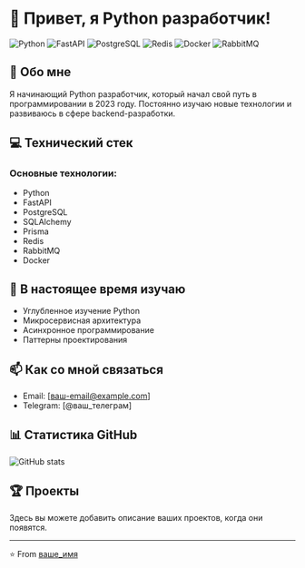 # 👋 Привет, я Python разработчик!

![Python](https://img.shields.io/badge/Python-3776AB?style=for-the-badge&logo=python&logoColor=white)
![FastAPI](https://img.shields.io/badge/FastAPI-009688?style=for-the-badge&logo=FastAPI&logoColor=white)
![PostgreSQL](https://img.shields.io/badge/PostgreSQL-316192?style=for-the-badge&logo=postgresql&logoColor=white)
![Redis](https://img.shields.io/badge/Redis-DC382D?style=for-the-badge&logo=redis&logoColor=white)
![Docker](https://img.shields.io/badge/Docker-2496ED?style=for-the-badge&logo=docker&logoColor=white)
![RabbitMQ](https://img.shields.io/badge/RabbitMQ-FF6600?style=for-the-badge&logo=rabbitmq&logoColor=white)

## 🚀 Обо мне
Я начинающий Python разработчик, который начал свой путь в программировании в 2023 году. Постоянно изучаю новые технологии и развиваюсь в сфере backend-разработки.

## 💻 Технический стек

### Основные технологии:
- Python
- FastAPI
- PostgreSQL
- SQLAlchemy
- Prisma
- Redis
- RabbitMQ
- Docker

## 🌱 В настоящее время изучаю
- Углубленное изучение Python
- Микросервисная архитектура
- Асинхронное программирование
- Паттерны проектирования

## 📫 Как со мной связаться
- Email: [ваш-email@example.com]
- Telegram: [@ваш_телеграм]

## 📊 Статистика GitHub
![GitHub stats](https://github-readme-stats.vercel.app/api?username=ВАШ_ЮЗЕРНЕЙМ&show_icons=true&theme=radical)

## 🏆 Проекты
Здесь вы можете добавить описание ваших проектов, когда они появятся.

---
⭐️ From [ваше_имя](https://github.com/ваш_профиль)
